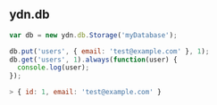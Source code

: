 ##  ydn.db

```js
var db = new ydn.db.Storage('myDatabase');

db.put('users', { email: 'test@example.com' }, 1);
db.get('users', 1).always(function(user) {
  console.log(user);
});
```

```js
> { id: 1, email: 'test@example.com' }
```
<!-- .element: class="fragment" -->